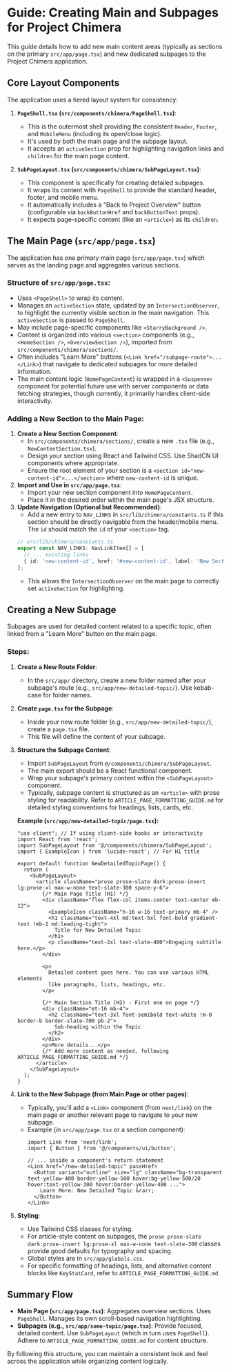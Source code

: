 
# Guide: Creating Main and Subpages for Project Chimera

This guide details how to add new main content areas (typically as sections on the primary `src/app/page.tsx`) and new dedicated subpages to the Project Chimera application.

## Core Layout Components

The application uses a tiered layout system for consistency:

1.  **`PageShell.tsx` (`src/components/chimera/PageShell.tsx`)**:
    *   This is the outermost shell providing the consistent `Header`, `Footer`, and `MobileMenu` (including its open/close logic).
    *   It's used by both the main page and the subpage layout.
    *   It accepts an `activeSection` prop for highlighting navigation links and `children` for the main page content.

2.  **`SubPageLayout.tsx` (`src/components/chimera/SubPageLayout.tsx`)**:
    *   This component is specifically for creating detailed subpages.
    *   It wraps its content with `PageShell` to provide the standard header, footer, and mobile menu.
    *   It automatically includes a "Back to Project Overview" button (configurable via `backButtonHref` and `backButtonText` props).
    *   It expects page-specific content (like an `<article>`) as its `children`.

## The Main Page (`src/app/page.tsx`)

The application has one primary main page (`src/app/page.tsx`) which serves as the landing page and aggregates various sections.

### Structure of `src/app/page.tsx`:

*   Uses `<PageShell>` to wrap its content.
*   Manages an `activeSection` state, updated by an `IntersectionObserver`, to highlight the currently visible section in the main navigation. This `activeSection` is passed to `PageShell`.
*   May include page-specific components like `<StarryBackground />`.
*   Content is organized into various `<section>` components (e.g., `<HomeSection />`, `<OverviewSection />`), imported from `src/components/chimera/sections/`.
*   Often includes "Learn More" buttons (`<Link href="/subpage-route">...</Link>`) that navigate to dedicated subpages for more detailed information.
*   The main content logic (`HomePageContent`) is wrapped in a `<Suspense>` component for potential future use with server components or data fetching strategies, though currently, it primarily handles client-side interactivity.

### Adding a New Section to the Main Page:

1.  **Create a New Section Component**:
    *   In `src/components/chimera/sections/`, create a new `.tsx` file (e.g., `NewContentSection.tsx`).
    *   Design your section using React and Tailwind CSS. Use ShadCN UI components where appropriate.
    *   Ensure the root element of your section is a `<section id="new-content-id">...</section>` where `new-content-id` is unique.
2.  **Import and Use in `src/app/page.tsx`**:
    *   Import your new section component into `HomePageContent`.
    *   Place it in the desired order within the main page's JSX structure.
3.  **Update Navigation (Optional but Recommended)**:
    *   Add a new entry to `NAV_LINKS` in `src/lib/chimera/constants.ts` if this section should be directly navigable from the header/mobile menu. The `id` should match the `id` of your `<section>` tag.
    ```ts
    // src/lib/chimera/constants.ts
    export const NAV_LINKS: NavLinkItem[] = [
      // ... existing links
      { id: 'new-content-id', href: '#new-content-id', label: 'New Section Title' },
    ];
    ```
    *   This allows the `IntersectionObserver` on the main page to correctly set `activeSection` for highlighting.

## Creating a New Subpage

Subpages are used for detailed content related to a specific topic, often linked from a "Learn More" button on the main page.

### Steps:

1.  **Create a New Route Folder**:
    *   In the `src/app/` directory, create a new folder named after your subpage's route (e.g., `src/app/new-detailed-topic/`). Use kebab-case for folder names.

2.  **Create `page.tsx` for the Subpage**:
    *   Inside your new route folder (e.g., `src/app/new-detailed-topic/`), create a `page.tsx` file.
    *   This file will define the content of your subpage.

3.  **Structure the Subpage Content**:
    *   Import `SubPageLayout` from `@/components/chimera/SubPageLayout`.
    *   The main export should be a React functional component.
    *   Wrap your subpage's primary content within the `<SubPageLayout>` component.
    *   Typically, subpage content is structured as an `<article>` with prose styling for readability. Refer to `ARTICLE_PAGE_FORMATTING_GUIDE.md` for detailed styling conventions for headings, lists, cards, etc.

    **Example (`src/app/new-detailed-topic/page.tsx`):**
    ```tsx
    "use client"; // If using client-side hooks or interactivity
    import React from 'react';
    import SubPageLayout from '@/components/chimera/SubPageLayout';
    import { ExampleIcon } from 'lucide-react'; // For H1 title

    export default function NewDetailedTopicPage() {
      return (
        <SubPageLayout>
          <article className="prose prose-slate dark:prose-invert lg:prose-xl max-w-none text-slate-300 space-y-6">
            {/* Main Page Title (H1) */}
            <div className="flex flex-col items-center text-center mb-12">
              <ExampleIcon className="h-16 w-16 text-primary mb-4" />
              <h1 className="text-4xl md:text-5xl font-bold gradient-text !mb-2 md:leading-tight">
                Title for New Detailed Topic
              </h1>
              <p className="text-2xl text-slate-400">Engaging subtitle here.</p>
            </div>
            
            <p>
              Detailed content goes here. You can use various HTML elements
              like paragraphs, lists, headings, etc.
            </p>
            
            {/* Main Section Title (H2) - First one on page */}
            <div className="mt-16 mb-4">
              <h2 className="text-3xl font-semibold text-white !m-0 border-b border-slate-700 pb-2">
                Sub-heading within the Topic
              </h2>
            </div>
            <p>More details...</p>
            {/* Add more content as needed, following ARTICLE_PAGE_FORMATTING_GUIDE.md */}
          </article>
        </SubPageLayout>
      );
    }
    ```

4.  **Link to the New Subpage (from Main Page or other pages)**:
    *   Typically, you'll add a `<Link>` component (from `next/link`) on the main page or another relevant page to navigate to your new subpage.
    *   Example (in `src/app/page.tsx` or a section component):
        ```tsx
        import Link from 'next/link';
        import { Button } from '@/components/ui/button';

        // ... inside a component's return statement
        <Link href="/new-detailed-topic" passHref>
          <Button variant="outline" size="lg" className="bg-transparent text-yellow-400 border-yellow-500 hover:bg-yellow-500/20 hover:text-yellow-300 hover:border-yellow-400 ...">
            Learn More: New Detailed Topic &rarr;
          </Button>
        </Link>
        ```

5.  **Styling**:
    *   Use Tailwind CSS classes for styling.
    *   For article-style content on subpages, the `prose prose-slate dark:prose-invert lg:prose-xl max-w-none text-slate-300` classes provide good defaults for typography and spacing.
    *   Global styles are in `src/app/globals.css`.
    *   For specific formatting of headings, lists, and alternative content blocks like `KeyStatCard`, refer to `ARTICLE_PAGE_FORMATTING_GUIDE.md`.

## Summary Flow

*   **Main Page (`src/app/page.tsx`)**: Aggregates overview sections. Uses `PageShell`. Manages its own scroll-based navigation highlighting.
*   **Subpages (e.g., `src/app/some-topic/page.tsx`)**: Provide focused, detailed content. Use `SubPageLayout` (which in turn uses `PageShell`). Adhere to `ARTICLE_PAGE_FORMATTING_GUIDE.md` for content structure.

By following this structure, you can maintain a consistent look and feel across the application while organizing content logically.
